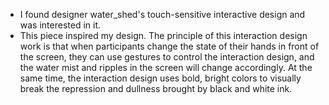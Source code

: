 

- I found designer water_shed's touch-sensitive interactive design and was interested in it.
- This piece inspired my design. The principle of this interaction design work is that when participants change the state of their hands in front of the screen, they can use gestures to control the interaction design, and the water mist and ripples in the screen will change accordingly. At the same time, the interaction design uses bold, bright colors to visually break the repression and dullness brought by black and white ink.